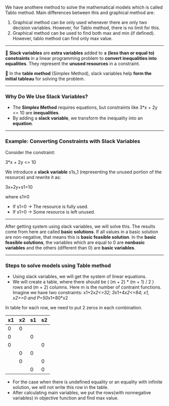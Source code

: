 We have anothere method to solve the mathematical models which is called Tablo method. Main differences between this and graphical method are:
1) Graphical method can be only used whenever there are only two decision variables. However, for Tablo method, there is no limit for this.
2) Graphical method can be used to find both max and min (if defined). However, tablo method can find only max value.
---

🔹 **Slack variables** are **extra variables** added to **≤ (less than or equal to) constraints** in a linear programming problem to **convert inequalities into equalities**. They represent the **unused resources** in a constraint.

🔹 In the **table method** (Simplex Method), slack variables help **form the initial tableau** for solving the problem.

---

### **Why Do We Use Slack Variables?**

- The **Simplex Method** requires equations, but constraints like 3*x + 2y <= 10 are **inequalities**.
- By adding a **slack variable**, we transform the inequality into an **equation**.

---

### **Example: Converting Constraints with Slack Variables**

Consider the constraint:

3*x + 2y <= 10

We introduce a **slack variable** s1s_1 (representing the unused portion of the resource) and rewrite it as:

3x+2y+s1=10

where s1≥0

- If s1=0 → The resource is fully used.
- If s1>0 → Some resource is left unused.
----
After getting system using slack variables, we will solve this. The results come from here are called **basic solutions**. If all values in a basic solution are non-negative, that means this is **basic feasible solution**.
In the **basic feasible solutions**, the variables which are equal to 0 are **nonbasic variables** and the others (different than 0) are **basic variables**.

---
### **Steps to solve models using Table method**

- Using slack variables, we will get the system of linear equations.
- We will create a table, where there should be ( (m + 2) * (m + 1) / 2 ) rows and (m + 2) columns. Here m is the number of contraint functions. 
	Imagine we have two constraints: x1+2*x2<=32; 3*x1+4*x2<=84; x1, x2>=0 and P=50*x1+80*x2
		
In table for each row, we need to put 2 zeros in each combination.

| x1  | x2  | s1  | s2  |
| --- | --- | --- | --- |
| 0   | 0   |     |     |
| 0   |     | 0   |     |
| 0   |     |     | 0   |
|     | 0   | 0   |     |
|     | 0   |     | 0   |
|     |     | 0   | 0   |
- For the case when there is undefined equality or an equality with infinite solution, we will not write this row in the table. 
- After calculating main variables, we put the rows(with nonnegative variables) in objective function and find max value.

